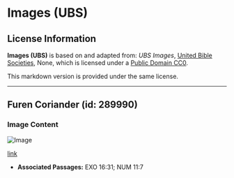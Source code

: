 # Images (UBS)

## License Information

**Images (UBS)** is based on and adapted from: _UBS Images_, [United Bible Societies](https://unitedbiblesocieties.org/), None, which is licensed under a [Public Domain CC0](https://creativecommons.org/public-domain/cc0/).

This markdown version is provided under the same license.



--------------------------------

## Furen Coriander (id: 289990)

### Image Content

![Image](https://cdn.aquifer.bible/aquifer-content/resources/Media/WEB-0147_coriander_flower.jpg)

[link](https://cdn.aquifer.bible/aquifer-content/resources/Media/WEB-0147_coriander_flower.jpg)

* **Associated Passages:** EXO 16:31; NUM 11:7

